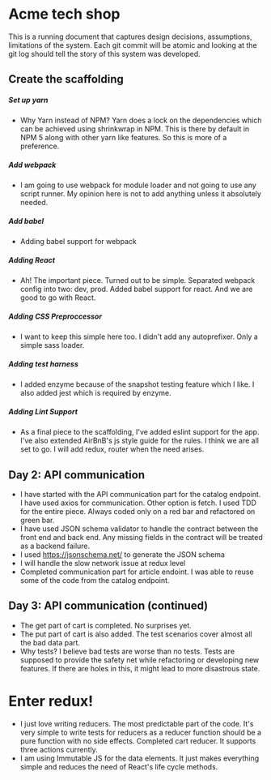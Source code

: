 # Acme tech shop

This is a running document that captures design decisions, assumptions, limitations of the system. Each git commit will be atomic and looking at the git log should tell the story of this system was developed.

## Create the scaffolding
##### Set up yarn
  * Why Yarn instead of NPM?
    Yarn does a lock on the dependencies which can be achieved using shrinkwrap in NPM. This is there by default in NPM 5 along with other yarn like features.  So this is more of a preference.
##### Add webpack
  * I am going to use webpack for module loader and not going to use any script runner. My opinion here is not to add anything unless it absolutely needed.
##### Add babel
  * Adding babel support for webpack
##### Adding React
  * Ah! The important piece. Turned out to be simple. Separated webpack config into two: dev, prod. Added babel support for react. And we are good to go with React.
##### Adding CSS Preproccessor
  * I want to keep this simple here too. I didn't add any autoprefixer. Only a simple sass loader.
##### Adding test harness
  * I added enzyme because of the snapshot testing feature which I like. I also added jest which is required by enzyme.
##### Adding Lint Support 
  * As a final piece to the scaffolding, I've added eslint support for the app. I've also extended AirBnB's js style guide for the rules. I think we are all set to go. I will add redux, router when the need arises.

## Day 2: API communication
   * I have started with the API communication part for the catalog endpoint. I have used axios for communication. Other option is fetch. I used TDD for the entire piece. Always coded only on a red bar and refactored on green bar.
   * I have used JSON schema validator to handle the contract between the front end and back end. Any missing fields in the contract will be treated as a backend failure.
   * I used https://jsonschema.net/ to generate the JSON schema
   * I will handle the slow network issue at redux level
   * Completed communication part for article endoint. I was able to reuse some of the code from the catalog endpoint.
   
## Day 3: API communication (continued)
   * The get part of cart is completed. No surprises yet.
   * The put part of cart is also added. The test scenarios cover almost all the bad data part.
   * Why tests?
     I believe bad tests are worse than no tests. Tests are supposed to provide the safety net while refactoring or developing new features. If there are holes in this, it might lead to more disastrous state.
     
 # Enter redux!     
   * I just love writing reducers. The most predictable part of the code. It's very simple to write tests for reducers as a reducer function should be a pure function with no side effects. Completed cart reducer. It supports three actions currently.
   * I am using Immutable JS for the data elements. It just makes everything simple and reduces the need of React's life cycle methods.